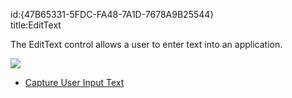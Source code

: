 id:{47B65331-5FDC-FA48-7A1D-7678A9B25544}  
title:EditText  

The EditText control allows a user to enter text into an application.

 [ ![](Images/EditText.png)](Images/EditText.png)

-   [Capture User Input Text](/recipes/android/controls/edittext/capture_user_input_text)